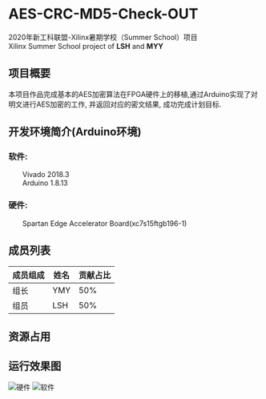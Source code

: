 # AES-CRC-MD5-Check-OUT
2020年新工科联盟-Xilinx暑期学校（Summer School）项目  
Xilinx Summer School project of **LSH** and **MYY**

## 项目概要
本项目作品完成基本的AES加密算法在FPGA硬件上的移植,通过Arduino实现了对明文进行AES加密的工作, 并返回对应的密文结果, 成功完成计划目标.

## 开发环境简介(Arduino环境)
### 软件:
&emsp;&emsp;Vivado 2018.3  
&emsp;&emsp;Arduino 1.8.13

### 硬件:
&emsp;&emsp;Spartan Edge Accelerator Board(xc7s15ftgb196-1)

## 成员列表
|成员组成|姓名|贡献占比|
|-|-|-|
|组长|YMY|50%|
|组员|LSH|50%|

## 资源占用


## 运行效果图
![硬件]()
![软件]()